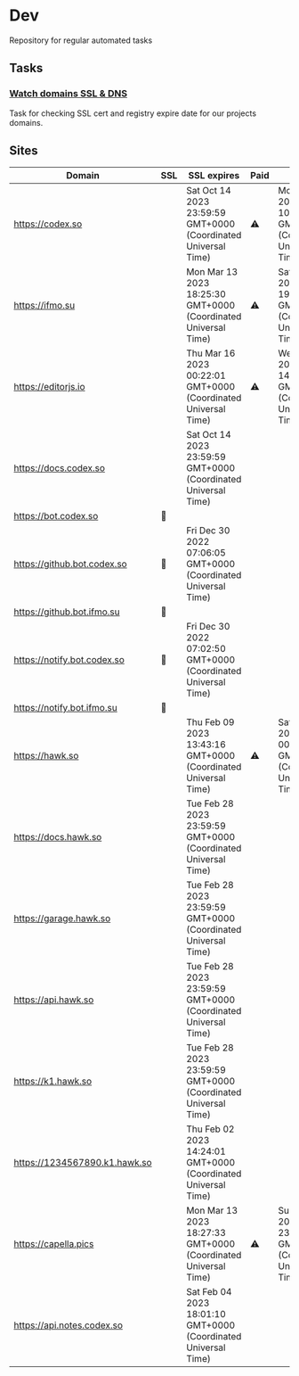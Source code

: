 # Dev

Repository for regular automated tasks

## Tasks

### [Watch domains SSL & DNS](.github/workflows/watch-domains-ssl-dns.yml)

Task for checking SSL cert and registry expire date for our projects domains.

## Sites

| Domain | SSL | SSL expires | Paid | Paid till |
| - | - | - | - | - |
| https://codex.so |  | Sat Oct 14 2023 23:59:59 GMT+0000 (Coordinated Universal Time) | ⚠️ | Mon Dec 18 2023 10:47:03 GMT+0000 (Coordinated Universal Time) |
| https://ifmo.su |  | Mon Mar 13 2023 18:25:30 GMT+0000 (Coordinated Universal Time) | ⚠️ | Sat Mar 25 2023 19:00:16 GMT+0000 (Coordinated Universal Time) |
| https://editorjs.io |  | Thu Mar 16 2023 00:22:01 GMT+0000 (Coordinated Universal Time) | ⚠️ | Wed Oct 04 2023 14:59:28 GMT+0000 (Coordinated Universal Time) |
| https://docs.codex.so |  | Sat Oct 14 2023 23:59:59 GMT+0000 (Coordinated Universal Time) |  |  |
| https://bot.codex.so | 🧨 |  |  |  |
| https://github.bot.codex.so | 🧨 | Fri Dec 30 2022 07:06:05 GMT+0000 (Coordinated Universal Time) |  |  |
| https://github.bot.ifmo.su | 🧨 |  |  |  |
| https://notify.bot.codex.so | 🧨 | Fri Dec 30 2022 07:02:50 GMT+0000 (Coordinated Universal Time) |  |  |
| https://notify.bot.ifmo.su | 🧨 |  |  |  |
| https://hawk.so |  | Thu Feb 09 2023 13:43:16 GMT+0000 (Coordinated Universal Time) | ⚠️ | Sat Jun 17 2023 00:00:00 GMT+0000 (Coordinated Universal Time) |
| https://docs.hawk.so |  | Tue Feb 28 2023 23:59:59 GMT+0000 (Coordinated Universal Time) |  |  |
| https://garage.hawk.so |  | Tue Feb 28 2023 23:59:59 GMT+0000 (Coordinated Universal Time) |  |  |
| https://api.hawk.so |  | Tue Feb 28 2023 23:59:59 GMT+0000 (Coordinated Universal Time) |  |  |
| https://k1.hawk.so |  | Tue Feb 28 2023 23:59:59 GMT+0000 (Coordinated Universal Time) |  |  |
| https://1234567890.k1.hawk.so |  | Thu Feb 02 2023 14:24:01 GMT+0000 (Coordinated Universal Time) |  |  |
| https://capella.pics |  | Mon Mar 13 2023 18:27:33 GMT+0000 (Coordinated Universal Time) | ⚠️ | Sun Nov 26 2023 23:59:59 GMT+0000 (Coordinated Universal Time) |
| https://api.notes.codex.so |  | Sat Feb 04 2023 18:01:10 GMT+0000 (Coordinated Universal Time) |  |  |

